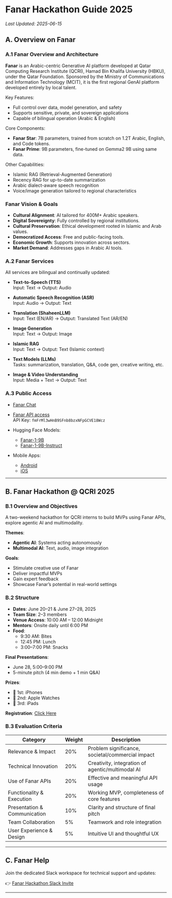 # Fanar Hackathon Guide 2025

_Last Updated: 2025-06-15_

## A. Overview on Fanar

### A.1 Fanar Overview and Architecture

**Fanar** is an Arabic-centric Generative AI platform developed at Qatar Computing Research Institute (QCRI), Hamad Bin Khalifa University (HBKU), under the Qatar Foundation. Sponsored by the Ministry of Communications and Information Technology (MCIT), it is the first regional GenAI platform developed entirely by local talent.

Key Features:
- Full control over data, model generation, and safety
- Supports sensitive, private, and sovereign applications
- Capable of bilingual operation (Arabic & English)

Core Components:
- **Fanar Star**: 7B parameters, trained from scratch on 1.2T Arabic, English, and Code tokens.
- **Fanar Prime**: 9B parameters, fine-tuned on Gemma2 9B using same data.

Other Capabilities:
- Islamic RAG (Retrieval-Augmented Generation)
- Recency RAG for up-to-date summarization
- Arabic dialect-aware speech recognition
- Voice/image generation tailored to regional characteristics

### Fanar Vision & Goals

- **Cultural Alignment**: AI tailored for 400M+ Arabic speakers.
- **Digital Sovereignty**: Fully controlled by regional institutions.
- **Cultural Preservation**: Ethical development rooted in Islamic and Arab values.
- **Democratized Access**: Free and public-facing tools.
- **Economic Growth**: Supports innovation across sectors.
- **Market Demand**: Addresses gaps in Arabic AI tools.

### A.2 Fanar Services

All services are bilingual and continually updated:

- **Text-to-Speech (TTS)**  
  Input: Text → Output: Audio

- **Automatic Speech Recognition (ASR)**  
  Input: Audio → Output: Text

- **Translation (ShaheenLLM)**  
  Input: Text (EN/AR) → Output: Translated Text (AR/EN)

- **Image Generation**  
  Input: Text → Output: Image

- **Islamic RAG**  
  Input: Text → Output: Text (Islamic context)

- **Text Models (LLMs)**  
  Tasks: summarization, translation, Q&A, code gen, creative writing, etc.

- **Image & Video Understanding**  
  Input: Media + Text → Output: Text

### A.3 Public Access

- [Fanar Chat](https://chat.fanar.qa/)
- [Fanar API access](https://fanar.qa/)  
  API Key: `fmFrMl3wHnB9SFnb8bzxNFpGCVE18Wcz`

- Hugging Face Models:  
  - [Fanar-1-9B](https://huggingface.co/QCRI/Fanar-1-9B)  
  - [Fanar-1-9B-Instruct](https://huggingface.co/QCRI/Fanar-1-9B-Instruct)

- Mobile Apps:  
  - [Android](https://play.google.com/store/apps/details?id=com.fanarmobile)  
  - [iOS](https://apps.apple.com/in/app/fanar-فَنار/id6741857943)

---

## B. Fanar Hackathon @ QCRI 2025

### B.1 Overview and Objectives

A two-weekend hackathon for QCRI interns to build MVPs using Fanar APIs, explore agentic AI and multimodality.

**Themes**:
- **Agentic AI**: Systems acting autonomously
- **Multimodal AI**: Text, audio, image integration

**Goals**:
- Stimulate creative use of Fanar
- Deliver impactful MVPs
- Gain expert feedback
- Showcase Fanar’s potential in real-world settings

### B.2 Structure

- **Dates**: June 20–21 & June 27–28, 2025  
- **Team Size**: 2–3 members  
- **Venue Access**: 10:00 AM – 12:00 Midnight  
- **Mentors**: Onsite daily until 6:00 PM  
- **Food**:  
  - 9:30 AM: Bites  
  - 12:45 PM: Lunch  
  - 3:00–7:00 PM: Snacks  

**Final Presentations**:  
- June 28, 5:00–9:00 PM  
- 5-minute pitch (4 min demo + 1 min Q&A)  

**Prizes**:
- 🥇 1st: iPhones  
- 🥈 2nd: Apple Watches  
- 🥉 3rd: iPads

**Registration**: [Click Here](https://forms.gle/NqVd6cFm7H2d1eSZ6)

### B.3 Evaluation Criteria

| Category                          | Weight | Description |
|----------------------------------|--------|-------------|
| Relevance & Impact               | 20%    | Problem significance, societal/commercial impact |
| Technical Innovation             | 20%    | Creativity, integration of agentic/multimodal AI |
| Use of Fanar APIs                | 20%    | Effective and meaningful API usage |
| Functionality & Execution        | 20%    | Working MVP, completeness of core features |
| Presentation & Communication     | 10%    | Clarity and structure of final pitch |
| Team Collaboration               | 5%     | Teamwork and role integration |
| User Experience & Design         | 5%     | Intuitive UI and thoughtful UX |

---

## C. Fanar Help

Join the dedicated Slack workspace for technical support and updates:

👉 [Fanar Hackathon Slack Invite](https://join.slack.com/t/qcri-fanarhackathon/shared_invite/zt-37o0lcs8x-crIm6Cbj2pmQjiOyRFac7Q)

---
